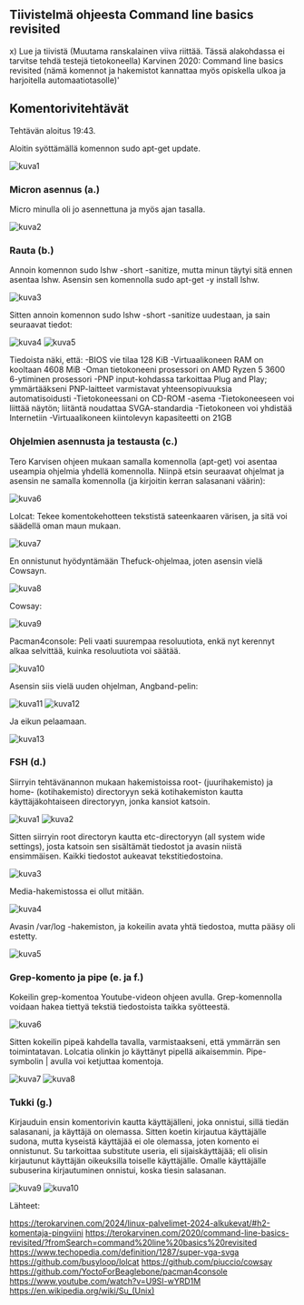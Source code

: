 ## Tiivistelmä ohjeesta Command line basics revisited



x) Lue ja tiivistä (Muutama ranskalainen viiva riittää. Tässä alakohdassa ei tarvitse tehdä testejä tietokoneella)
Karvinen 2020: Command line basics revisited (nämä komennot ja hakemistot kannattaa myös opiskella ulkoa ja harjoitella automaatiotasolle)'

## Komentorivitehtävät 

Tehtävän aloitus 19:43.

Aloitin syöttämällä komennon sudo apt-get update.

![kuva1](h21.png)

### Micron asennus (a.)

Micro minulla oli jo asennettuna ja myös ajan tasalla.

![kuva2](h22.png)

### Rauta (b.)

Annoin komennon sudo lshw -short -sanitize, mutta minun täytyi sitä ennen asentaa lshw. Asensin sen komennolla sudo apt-get -y install lshw.

![kuva3](h23.png)

Sitten annoin komennon sudo lshw -short -sanitize uudestaan, ja sain seuraavat tiedot:

![kuva4](h24.png)
![kuva5](h25.png)

Tiedoista näki, että:
-BIOS vie tilaa 128 KiB
-Virtuaalikoneen RAM on kooltaan 4608 MiB
-Oman tietokoneeni prosessori on AMD Ryzen 5 3600 6-ytiminen prosessori
-PNP input-kohdassa tarkoittaa Plug and Play; ymmärtääkseni PNP-laitteet varmistavat yhteensopivuuksia automatisoidusti
-Tietokoneessani on CD-ROM -asema
-Tietokoneeseen voi liittää näytön; liitäntä noudattaa SVGA-standardia
-Tietokoneen voi yhdistää Internetiin
-Virtuaalikoneen kiintolevyn kapasiteetti on 21GB

### Ohjelmien asennusta ja testausta (c.)

Tero Karvisen ohjeen mukaan samalla komennolla (apt-get) voi asentaa useampia ohjelmia yhdellä komennolla. Niinpä etsin seuraavat ohjelmat ja asensin ne samalla komennolla
(ja kirjoitin kerran salasanani väärin):

![kuva6](h26.png)

Lolcat: Tekee komentokehotteen tekstistä sateenkaaren värisen, ja sitä voi säädellä oman maun mukaan.

![kuva7](h27.png)

En onnistunut hyödyntämään Thefuck-ohjelmaa, joten asensin vielä Cowsayn.

![kuva8](h28.png)

Cowsay:

 ![kuva9](h29.png)
 
Pacman4console: Peli vaati suurempaa resoluutiota, enkä nyt kerennyt alkaa selvittää, kuinka resoluutiota voi säätää. 

![kuva10](h210.png)

Asensin siis vielä uuden ohjelman, Angband-pelin:

![kuva11](h211.png)
![kuva12](h212.png)

Ja eikun pelaamaan.

![kuva13](h213.png)

### FSH (d.)

Siirryin tehtävänannon mukaan hakemistoissa root- (juurihakemisto) ja home- (kotihakemisto) directoryyn sekä kotihakemiston kautta käyttäjäkohtaiseen directoryyn, jonka kansiot katsoin. 

![kuva1](h221.png)
![kuva2](h222.png)

Sitten siirryin root directoryn kautta etc-directoryyn (all system wide settings), josta katsoin sen sisältämät tiedostot ja avasin niistä ensimmäisen. Kaikki tiedostot aukeavat tekstitiedostoina.

![kuva3](h223.png)

Media-hakemistossa ei ollut mitään.

![kuva4](h224.png)

Avasin /var/log -hakemiston, ja kokeilin avata yhtä tiedostoa, mutta pääsy oli estetty.

![kuva5](h225.png)

### Grep-komento ja pipe (e. ja f.)

Kokeilin grep-komentoa Youtube-videon ohjeen avulla. Grep-komennolla voidaan hakea tiettyä tekstiä tiedostoista taikka syötteestä.

![kuva6](h226.png)

Sitten kokeilin pipeä kahdella tavalla, varmistaakseni, että ymmärrän sen toimintatavan. Lolcatia olinkin jo käyttänyt pipellä aikaisemmin. Pipe-symbolin | avulla voi ketjuttaa komentoja.

![kuva7](h227.png)
![kuva8](h228.png)

### Tukki (g.)

Kirjauduin ensin komentorivin kautta käyttäjälleni, joka onnistui, sillä tiedän salasanani, ja käyttäjä on olemassa. Sitten koetin kirjautua käyttäjälle sudona, mutta kyseistä käyttäjää ei ole olemassa, joten 
komento ei onnistunut. Su tarkoittaa substitute useria, eli sijaiskäyttäjää; eli olisin kirjautunut käyttäjän oikeuksilla toiselle käyttäjälle. Omalle käyttäjälle subuserina kirjautuminen onnistui,
koska tiesin salasanan.

![kuva9](h229.png)
![kuva10](h230.png)

Lähteet:

https://terokarvinen.com/2024/linux-palvelimet-2024-alkukevat/#h2-komentaja-pingviini
https://terokarvinen.com/2020/command-line-basics-revisited/?fromSearch=command%20line%20basics%20revisited
https://www.techopedia.com/definition/1287/super-vga-svga
https://github.com/busyloop/lolcat
https://github.com/piuccio/cowsay
https://github.com/YoctoForBeaglebone/pacman4console
https://www.youtube.com/watch?v=U9SI-wYRD1M
https://en.wikipedia.org/wiki/Su_(Unix)
